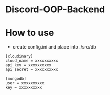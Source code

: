 # Discord-OOP-Backend

# How to use

- create config.ini and place into ./src/db

```
[cloudinary]
cloud_name = xxxxxxxxxx
api_key = xxxxxxxxxx
api_secret = xxxxxxxxxx

[mongodb]
user = xxxxxxxxxx
key = xxxxxxxxxx
```
